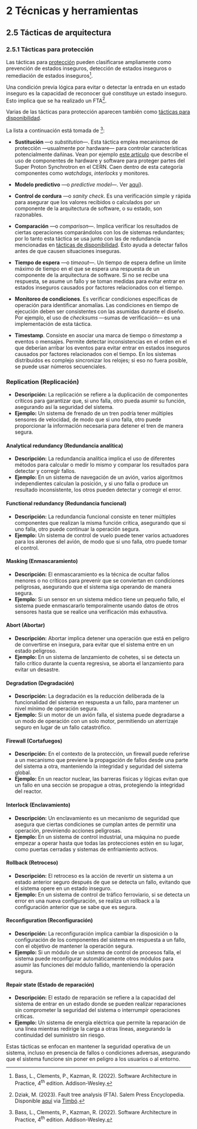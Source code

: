 # 2 Técnicas y herramientas

## 2.5 Tácticas de arquitectura

### 2.5.1 Tácticas para protección

Las tácticas para [protección](/4_Conceptos/4_Proteccion.md) pueden clasificarse
ampliamente como prevención de estados inseguros, detección de estados inseguros
o remediación de estados inseguros[^1].

[^1]: Bass, L., Clements, P., Kazman, R. (2022). Software Architecture in
      Practice, 4<sup>th</sup> edition. Addison-Wesley.

Una condición previa lógica para evitar o detectar la entrada en un estado
inseguro es la capacidad de reconocer qué constituye un estado inseguro. Esto
implica que se ha realizado un FTA[^2].

[^2]: Dziak, M. (2023). Fault tree analysis (FTA). Salem Press Encyclopedia.
    Disponible
    [aquí](https://research-ebsco-com.proxy.timbo.org.uy/c/wrhwqo/viewer/html/viipaan4lv)
    via [Timbó](https://timbo.org.uy/).

Varias de las tácticas para protección aparecen también como [tácticas para
disponibilidad](/2_Tecnicas_y_herramientas/2_5_1_Tacticas_disponibilidad.md).

La lista a continuación está tomada de [^1]:

* **Sustitución** —o *substitution*—. Esta táctica emplea mecanismos de
  protección —usualmente por hardware— para controlar características
  potencialmente dañinas. Vean por ejemplo [este
  artículo](https://accelconf.web.cern.ch/ica07/papers/WPPB03.pdf) que describe
  el uso de componentes de hardware y software para proteger partes del Super
  Proton Synchrotron en el CERN. Caen dentro de esta categoría componentes como
  *watchdogs*, *interlocks* y monitores.

* **Modelo predictivo** —o *predictive model*—. Ver <a href="./2_5_1_Tacticas_disponibilidad#modelo_predictivo">aquí</a>).

* **Control de cordura** —o *sanity check*. Es una verificación simple y rápida
  para asegurar que los valores recibidos o calculados por un componente de la
  arquitectura de software, o su estado, son razonables.

* **Comparación** —o *comparison*—. Implica verificar los resultados de ciertas
  operaciones comparándolos con los de sistemas redundantes; por lo tanto esta
  táctica se usa junto con las de redundancia mencionadas en [tácticas de disponibilidad](./2_5_1_Tacticas_disponibilidad.md). Esto ayuda a
  detectar fallos antes de que causen situaciones inseguras.

* **Tiempo de espera** —o *timeout*—. Un tiempo de espera define un límite
  máximo de tiempo en el que se espera una respuesta de un componente de la
  arquitectura de software. Si no se recibe una respuesta, se asume un fallo y
  se toman medidas para evitar entrar en estados inseguros causados por factores
  relacionados con el tiempo.

* **Monitoreo de condiciones**. Es verificar condiciones específicas de
  operación para identificar anomalías. Las condiciones en tiempo de ejecución
  deben ser consistentes con las asumidas durante el diseño. Por ejemplo, el uso
  de *checksums* —sumas de verificación— es una implementación de esta táctica.

* **Timestamp**. Consiste en asociar una marca de tiempo o *timestamp* a eventos
  o mensajes. Permite detectar inconsistencias en el orden en el que deberían
  arribar los eventos para evitar entrar en estados inseguros causados por
  factores relacionados con el tiempo. En los sistemas distribuidos es complejo
  sincronizar los relojes; si eso no fuera posible, se puede usar números
  secuenciales.

### **Replication (Replicación)**
   - **Descripción:** La replicación se refiere a la duplicación de componentes críticos para garantizar que, si uno falla, otro pueda asumir su función, asegurando así la seguridad del sistema.
   - **Ejemplo:** Un sistema de frenado de un tren podría tener múltiples sensores de velocidad, de modo que si uno falla, otro puede proporcionar la información necesaria para detener el tren de manera segura.

#### **Analytical redundancy (Redundancia analítica)**
   - **Descripción:** La redundancia analítica implica el uso de diferentes métodos para calcular o medir lo mismo y comparar los resultados para detectar y corregir fallos.
   - **Ejemplo:** En un sistema de navegación de un avión, varios algoritmos independientes calculan la posición, y si uno falla o produce un resultado inconsistente, los otros pueden detectar y corregir el error.

#### **Functional redundancy (Redundancia funcional)**
   - **Descripción:** La redundancia funcional consiste en tener múltiples componentes que realizan la misma función crítica, asegurando que si uno falla, otro puede continuar la operación segura.
   - **Ejemplo:** Un sistema de control de vuelo puede tener varios actuadores para los alerones del avión, de modo que si uno falla, otro puede tomar el control.

#### **Masking (Enmascaramiento)**
   - **Descripción:** El enmascaramiento es la técnica de ocultar fallos menores o no críticos para prevenir que se conviertan en condiciones peligrosas, asegurando que el sistema siga operando de manera segura.
   - **Ejemplo:** Si un sensor en un sistema médico tiene un pequeño fallo, el sistema puede enmascararlo temporalmente usando datos de otros sensores hasta que se realice una verificación más exhaustiva.

#### **Abort (Abortar)**
   - **Descripción:** Abortar implica detener una operación que está en peligro de convertirse en insegura, para evitar que el sistema entre en un estado peligroso.
   - **Ejemplo:** En un sistema de lanzamiento de cohetes, si se detecta un fallo crítico durante la cuenta regresiva, se aborta el lanzamiento para evitar un desastre.

#### **Degradation (Degradación)**
   - **Descripción:** La degradación es la reducción deliberada de la funcionalidad del sistema en respuesta a un fallo, para mantener un nivel mínimo de operación segura.
   - **Ejemplo:** Si un motor de un avión falla, el sistema puede degradarse a un modo de operación con un solo motor, permitiendo un aterrizaje seguro en lugar de un fallo catastrófico.

#### **Firewall (Cortafuegos)**
   - **Descripción:** En el contexto de la protección, un firewall puede referirse a un mecanismo que previene la propagación de fallos desde una parte del sistema a otra, manteniendo la integridad y seguridad del sistema global.
   - **Ejemplo:** En un reactor nuclear, las barreras físicas y lógicas evitan que un fallo en una sección se propague a otras, protegiendo la integridad del reactor.

#### **Interlock (Enclavamiento)**
   - **Descripción:** Un enclavamiento es un mecanismo de seguridad que asegura que ciertas condiciones se cumplan antes de permitir una operación, previniendo acciones peligrosas.
   - **Ejemplo:** En un sistema de control industrial, una máquina no puede empezar a operar hasta que todas las protecciones estén en su lugar, como puertas cerradas y sistemas de enfriamiento activos.

#### **Rollback (Retroceso)**
   - **Descripción:** El retroceso es la acción de revertir un sistema a un estado anterior seguro después de que se detecta un fallo, evitando que el sistema opere en un estado inseguro.
   - **Ejemplo:** En un sistema de control de tráfico ferroviario, si se detecta un error en una nueva configuración, se realiza un rollback a la configuración anterior que se sabe que es segura.

#### **Reconfiguration (Reconfiguración)**
   - **Descripción:** La reconfiguración implica cambiar la disposición o la configuración de los componentes del sistema en respuesta a un fallo, con el objetivo de mantener la operación segura.
   - **Ejemplo:** Si un módulo de un sistema de control de procesos falla, el sistema puede reconfigurar automáticamente otros módulos para asumir las funciones del módulo fallido, manteniendo la operación segura.

#### **Repair state (Estado de reparación)**
   - **Descripción:** El estado de reparación se refiere a la capacidad del sistema de entrar en un estado donde se pueden realizar reparaciones sin comprometer la seguridad del sistema o interrumpir operaciones críticas.
   - **Ejemplo:** Un sistema de energía eléctrica que permite la reparación de una línea mientras redirige la carga a otras líneas, asegurando la continuidad del suministro sin riesgo.

Estas tácticas se enfocan en mantener la seguridad operativa de un sistema, incluso en presencia de fallos o condiciones adversas, asegurando que el sistema funcione sin poner en peligro a los usuarios o al entorno.